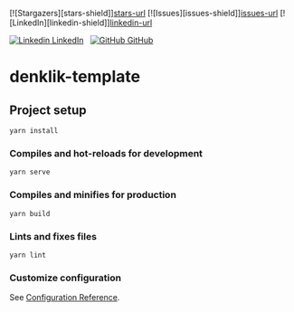 <!-- PROJECT SHIELDS -->
[![Stargazers][stars-shield]][stars-url](https://github.com/alfianardhi/vue2-project/stargazers)
[![Issues][issues-shield]][issues-url](https://github.com/alfianardhi/vue2-project/issues)
[![LinkedIn][linkedin-shield]][linkedin-url](https://id.linkedin.com/in/alfian-ardhi-810872b8)

[![Linkedin](https://i.stack.imgur.com/gVE0j.png) LinkedIn](https://www.linkedin.com/)
&nbsp;
[![GitHub](https://i.stack.imgur.com/tskMh.png) GitHub](https://github.com/)

# denklik-template

## Project setup
```
yarn install
```

### Compiles and hot-reloads for development
```
yarn serve
```

### Compiles and minifies for production
```
yarn build
```

### Lints and fixes files
```
yarn lint
```

### Customize configuration
See [Configuration Reference](https://cli.vuejs.org/config/).
